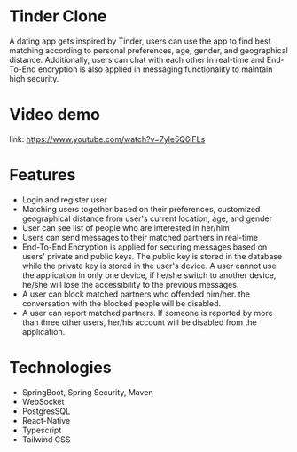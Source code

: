 # Tinder Clone
A dating app gets inspired by Tinder, users can use the app to find best matching according to personal preferences, age, gender, and geographical distance. Additionally, users can chat with each other in real-time and End-To-End encryption is also applied in messaging functionality to maintain high security.

# Video demo
link: https://www.youtube.com/watch?v=7yle5Q6lFLs

# Features
- Login and register user
- Matching users together based on their preferences, customized geographical distance from user's current location, age, and gender
- User can see list of people who are interested in her/him
- Users can send messages to their matched partners in real-time
- End-To-End Encryption is applied for securing messages based on users' private and public keys. The public key is stored in the database while the private key is stored in the user's device. A user cannot use the application in only one device, if he/she switch to another device, he/she will lose the accessibility to the previous messages.
- A user can block matched partners who offended him/her. the conversation with the blocked people will be disabled.
- A user can report matched partners. If someone is reported by more than three other users, her/his account will be disabled from the application.

# Technologies
- SpringBoot, Spring Security, Maven
- WebSocket
- PostgresSQL
- React-Native
- Typescript
- Tailwind CSS
